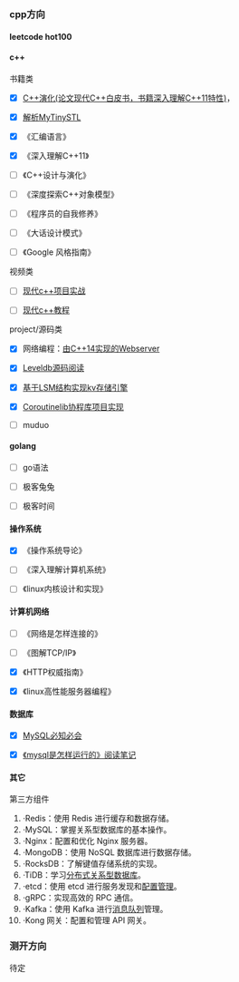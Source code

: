 ### cpp方向

#### leetcode hot100



#### c++

书籍类

- [x] [C++演化(论文现代C++白皮书，书籍深入理解C++11特性)](https://zhuanlan.zhihu.com/p/2164509598)，
- [x] [解析MyTinySTL](https://zhuanlan.zhihu.com/p/721418588)
- [x] 《汇编语言》
- [x] 《深入理解C++11》
- [ ] 《C++设计与演化》
- [ ] 《深度探索C++对象模型》
- [ ] 《程序员的自我修养》
- [ ] 《大话设计模式》
- [ ] 《Google 风格指南》



视频类

- [ ] [现代c++项目实战](https://space.bilibili.com/263032155/lists)
- [ ] [现代c++教程](https://www.bilibili.com/video/BV1D84y1t76J/?spm_id_from=333.999.0.0&vd_source=658588b117b821559d189ce730ded61c)



project/源码类

- [x] 网络编程：[由C++14实现的Webserver](https://zhuanlan.zhihu.com/p/721880618)
- [x] [Leveldb源码阅读](https://zhuanlan.zhihu.com/p/811970982)

- [x] [基于LSM结构实现kv存储引擎](https://zhuanlan.zhihu.com/p/8569175501)
- [x] [Coroutinelib协程库项目实现](https://zhuanlan.zhihu.com/p/10073954680)
- [ ] muduo



#### golang

- [ ] go语法
- [ ] 极客兔兔
- [ ] 极客时间



#### 操作系统

- [x] 《操作系统导论》
- [ ] 《深入理解计算机系统》
- [ ] 《linux内核设计和实现》



#### 计算机网络

- [ ] 《网络是怎样连接的》
- [ ] 《图解TCP/IP》
- [x] 《HTTP权威指南》
- [x] 《linux高性能服务器编程》



#### 数据库

- [x] [MySQL必知必会](https://zhuanlan.zhihu.com/p/13895882468)
- [x] [《mysql是怎样运行的》阅读笔记](https://zhuanlan.zhihu.com/p/11171487549)



#### 其它

 第三方组件

1. ·Redis：使用 Redis 进行缓存和数据存储。
2. ·MySQL：掌握关系型数据库的基本操作。
3. ·Nginx：配置和优化 Nginx 服务器。
4. ·MongoDB：使用 NoSQL 数据库进行数据存储。
5. ·RocksDB：了解键值存储系统的实现。
6. ·TiDB：学习[分布式关系型数据库](https://zhida.zhihu.com/search?content_id=250533286&content_type=Article&match_order=1&q=分布式关系型数据库&zhida_source=entity)。
7. ·etcd：使用 etcd 进行服务发现和[配置管理](https://zhida.zhihu.com/search?content_id=250533286&content_type=Article&match_order=1&q=配置管理&zhida_source=entity)。
8. ·gRPC：实现高效的 RPC 通信。
9. ·Kafka：使用 Kafka 进行[消息队列](https://zhida.zhihu.com/search?content_id=250533286&content_type=Article&match_order=1&q=消息队列&zhida_source=entity)管理。
10. ·Kong 网关：配置和管理 API 网关。



### 测开方向

待定